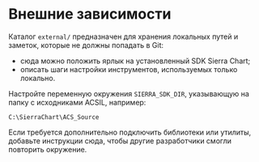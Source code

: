 # Внешние зависимости

Каталог `external/` предназначен для хранения локальных путей и заметок, которые не должны попадать в Git:
- сюда можно положить ярлык на установленный SDK Sierra Chart;
- описать шаги настройки инструментов, используемых только локально.

Настройте переменную окружения `SIERRA_SDK_DIR`, указывающую на папку с исходниками ACSIL, например:
```
C:\SierraChart\ACS_Source
```

Если требуется дополнительно подключить библиотеки или утилиты, добавьте инструкции сюда, чтобы другие разработчики смогли повторить окружение.
